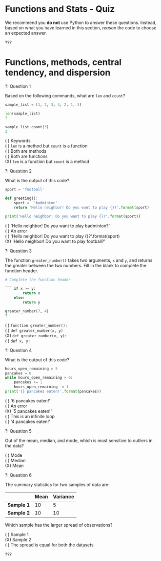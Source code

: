 # Functions and Stats - Quiz

We recommend you **do not** use Python to answer these questions. Instead, based on what you have learned in this section, _reason_ the code to choose an expected answer. 

??? 


# Functions, methods, central tendency, and dispersion

?: Question 1    


Based on the following commands, what are `len` and `count`?   


```python
sample_list = [1, 2, 3, 4, 2, 1, 3] 

len(sample_list)
7

sample_list.count(3)
2
```   


( ) Keywords    
( ) `len` is a method but `count` is a function    
( ) Both are methods    
( ) Both are functions     
(X) `len` is a function but `count` is a method       



?: Question 2     


What is the output of this code?     


```python
sport = 'football'

def greeting():
    sport =  'badminton'
    return 'Hello neighbor! Do you want to play {}?'.format(sport)

print('Hello neighbor! Do you want to play {}?'.format(sport))
```     


( ) 'Hello neighbor! Do you want to play badminton?'    
( ) An error    
( ) 'Hello neighbor! Do you want to play {}?'.format(sport)     
(X) 'Hello neighbor! Do you want to play football?'      




?: Question 3     



The function `greater_number()` takes two arguments, `x` and `y`, and returns the greater between the two numbers. Fill in the blank to complete the function header.     


```python
# Complete the function header
___ 
    if x >= y: 
        return x
    else: 
        return y

greater_number(7, 4)
7
```     


( ) `function greater_number():`     
( ) `def greater_number(x, y)`      
(X) `def greater_number(x, y):`       
( ) `def x, y:`      




?: Question 4      



What is the output of this code?      


```python
hours_open_remaining = 5
pancakes = 0
while hours_open_remaining > 0: 
    pancakes += 1
    hours_open_remaining -= 1
print('{} pancakes eaten!'.format(pancakes))
```      


( ) '6 pancakes eaten!'     
( ) An error     
(X) '5 pancakes eaten!'     
( ) This is an infinite loop       
( ) '4 pancakes eaten!'       



?: Question 5        



Out of the mean, median, and mode, which is most sensitive to outliers in the data?     


( ) Mode    
( ) Median      
(X) Mean        


?: Question 6         


The summary statistics for two samples of data are:       




|   |**Mean**   |**Variance**   |
|---|---|---|
|**Sample 1**|10   |5   |
|**Sample 2**|10   |10   |       


Which sample has the larger spread of observations?       


( ) Sample 1      
(X) Sample 2        
( ) The spread is equal for both the datasets      


???
